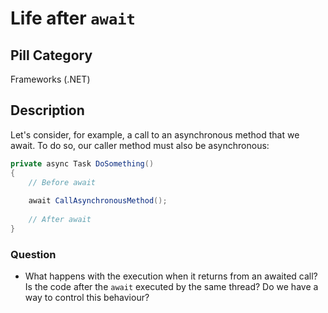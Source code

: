 # Life after `await`

## Pill Category

Frameworks (.NET)

## Description

Let's consider, for example, a call to an asynchronous method that we await. To do so, our caller method must also be asynchronous:

```csharp
private async Task DoSomething()
{
    // Before await
    
    await CallAsynchronousMethod();
    
    // After await
}
```

### Question

- What happens with the execution when it returns from an awaited call? Is the code after the `await` executed by the same thread? Do we have a way to control this behaviour?

